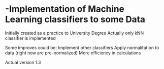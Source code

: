 # -Implementation of Machine Learning classifiers to some Data
Initially created as a practice to University Degree 
Actually only kNN classifier is implemented


Some improves could be:
       Implement other classifiers
       Apply normalitation to data (right now are pre-normalized)
       More efficiency in calculations

Actual version 1.3
